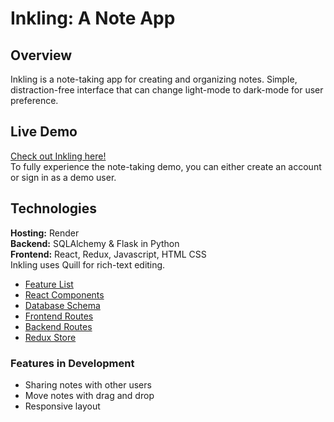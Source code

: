 # Inkling: A Note App

## Overview
Inkling is a note-taking app for creating and organizing notes. Simple, distraction-free interface that can change light-mode to dark-mode for user preference.

## Live Demo
[Check out Inkling here!](https://inkling-guxp.onrender.com/)<br />
To fully experience the note-taking demo, you can either create an account or sign in as a demo user.

## Technologies
**Hosting:** Render<br />
**Backend:** SQLAlchemy & Flask in Python<br />
**Frontend:** React, Redux, Javascript, HTML CSS<br />
Inkling uses Quill for rich-text editing.<br />

 * [Feature List](https://github.com/annaphillips4/Inkling/wiki#:~:text=Database%20Schema-,Feature%20List,-Frontend%20Routes)
 * [React Components](https://github.com/annaphillips4/Inkling/wiki/React-Components#:~:text=Frontend%20Routes-,React%20Components,-List%20of%20Components)
 * [Database Schema](https://github.com/annaphillips4/Inkling/wiki#:~:text=Backend%20Routes-,Database%20Schema,-Feature%20List)
 * [Frontend Routes](https://github.com/annaphillips4/Inkling/wiki#:~:text=Feature%20List-,Frontend%20Routes,-React%20Components)
 * [Backend Routes](https://github.com/annaphillips4/Inkling/wiki/Backend-Routes#:~:text=Home-,Backend%20Routes,-API%2DRoutes)
 * [Redux Store](https://github.com/annaphillips4/Inkling/wiki/Backend-Routes#:~:text=React%20Components-,Redux%20State,-User%20Stories)

### Features in Development
<ul>
  <li>Sharing notes with other users</li>
  <li>Move notes with drag and drop</li>
  <li>Responsive layout</li>
</ul>
